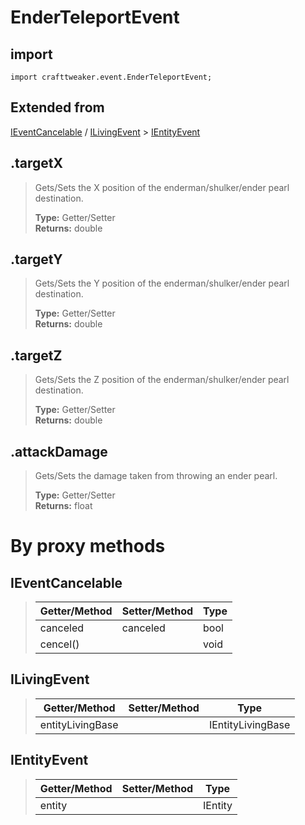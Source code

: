 # EnderTeleportEvent

## import 
`import crafttweaker.event.EnderTeleportEvent;`

## Extended from
[IEventCancelable](/CraftTweaker/Vanilla/Events/IEventCancelable.md) / [ILivingEvent](/CraftTweaker/Vanilla/Events/ILivingEvent.md) > [IEntityEvent](CraftTweaker/Vanilla/Events/IEntityEvent.md)

## .targetX
> Gets/Sets the X position of the enderman/shulker/ender pearl destination.
>
> **Type:** Getter/Setter  
> **Returns:** double

## .targetY
> Gets/Sets the Y position of the enderman/shulker/ender pearl destination.
>
> **Type:** Getter/Setter  
> **Returns:** double

## .targetZ
> Gets/Sets the Z position of the enderman/shulker/ender pearl destination.
>
> **Type:** Getter/Setter  
> **Returns:** double

## .attackDamage
> Gets/Sets the damage taken from throwing an ender pearl.
>
> **Type:** Getter/Setter  
> **Returns:** float

# By proxy methods

## IEventCancelable
> | Getter/Method   | Setter/Method     | Type                  |
> |-----------------|-------------------|-----------------------|
> | canceled        | canceled          | bool                  |
> | cencel()        |                   | void                  |

## ILivingEvent
> | Getter/Method   | Setter/Method     | Type                  |
> |-----------------|-------------------|-----------------------|
> | entityLivingBase|                   | IEntityLivingBase     |

## IEntityEvent
> | Getter/Method   | Setter/Method     | Type                  |
> |-----------------|-------------------|-----------------------|
> | entity          |                   | IEntity               |